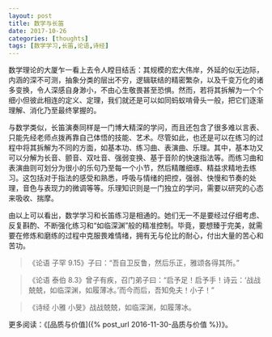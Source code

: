 ```yaml
---
layout: post
title: 数学与长笛
date: 2017-10-26
categories: [thoughts]
tags: [数学学习,长笛,论语,诗经]
---
```


数学理论的大厦乍一看上去令人瞠目结舌：其规模的宏大伟岸，外延的似无边际，内涵的深不可测，抽象分类的层出不穷，逻辑联结的精密繁杂，以及千变万化的诸多变换，令人深感自身渺小，不由心生敬畏甚至恐惧。然而，若将其拆解为一个个细小但彼此相连的定义、定理，我们就还是可以如同蚂蚁啃骨头一般，把它们逐渐理解、消化乃至最终掌握的。

与数学类似，长笛演奏同样是一门博大精深的学问，而且还包含了很多难以言表、只能先经老师点拨再靠自己体悟的技能、艺术。尽管如此，也还是可以在练习的过程中将其拆解为不同的方面，如基本功、练习曲、表演曲、乐理。其中，基本功又可以分解为长音、颤音、双吐音、强弱变换、基于音阶的快速指法等。而练习曲和表演曲则可划分为很小的乐句乃至每一个小节，然后精雕细琢、精益求精地去练习。这包括对于指法的感受和熟悉，呼吸与情绪的把控，强弱、快慢和节奏的处理，音色与表现力的微调等等。乐理知识则是一门独立的学问，需要以研究的心态来吸收、揣摩。

由以上可以看出，数学学习和长笛练习是相通的。她们无一不是要经过仔细考虑、反复斟酌、不断强化练习和“如临深渊”般的精准控制。毕竟，要想臻于完美，就需要在修炼和磨练的过程中克服畏难情绪，拥有无与伦比的耐心，付出大量的苦心和苦功。

> 《论语 子罕 9.15》子曰：“吾自卫反鲁，然后乐正，雅颂各得其所。”

> 《论语 泰伯 8.3》曾子有疾，召门弟子曰：“启予足！启予手！诗云：‘战战兢兢，如临深渊，如履薄冰。’而今而后，吾知免夫！小子！”

> 《诗经 小雅 小旻》战战兢兢，如临深渊，如履薄冰。

更多阅读：《[品质与价值]({% post_url 2016-11-30-品质与价值 %})》。
